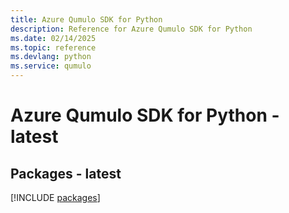 ```yaml
---
title: Azure Qumulo SDK for Python
description: Reference for Azure Qumulo SDK for Python
ms.date: 02/14/2025
ms.topic: reference
ms.devlang: python
ms.service: qumulo
---
```

# Azure Qumulo SDK for Python - latest
## Packages - latest
[!INCLUDE [packages](qumulo-index.md)]